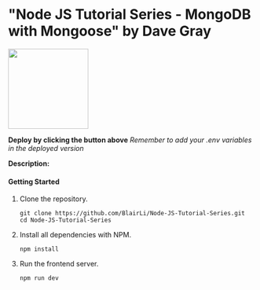 # "Node JS Tutorial Series - MongoDB with Mongoose" by Dave Gray

[<img src="https://cdn.gomix.com/2bdfb3f8-05ef-4035-a06e-2043962a3a13%2Fremix-button.svg" width="163px" />](https://glitch.com/edit/#!/import/github/BlairLi/Node-JS-Tutorial-Series)

**Deploy by clicking the button above**
_Remember to add your .env variables in the deployed version_

**Description:**

#### Getting Started

1. Clone the repository.

    ```shell
    git clone https://github.com/BlairLi/Node-JS-Tutorial-Series.git
    cd Node-JS-Tutorial-Series
    ```

1. Install all dependencies with NPM.

    ```shell
    npm install
    ```
1. Run the frontend server.

    ```shell
    npm run dev
    ```
